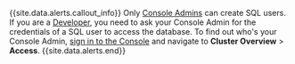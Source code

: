 {{site.data.alerts.callout_info}}
Only [Console Admins](cockroachcloud-console-access-management.html#console-admin) can create SQL users. If you are a [Developer](cockroachcloud-console-access-management.html#developer), you need to ask your Console Admin for the credentials of a SQL user to access the database. To find out who's your Console Admin, [sign in to the Console](cockroachcloud-create-your-account.html#log-in) and navigate to **Cluster Overview** > **Access**.
{{site.data.alerts.end}}
